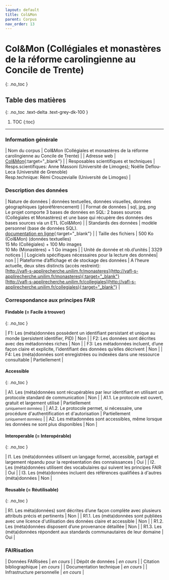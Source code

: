 ```yaml
---
layout: default
title: Col&Mon
parent: Corpus
nav_order: 13
---
```


# Col&Mon (Collégiales et monastères de la réforme carolingienne au Concile de Trente)
{: .no_toc }

## Table des matières
{: .no_toc .text-delta .text-grey-dk-100 }

1. TOC
{:toc}

---

### Information générale

| <span class="corpus-table-header-left">Nom du corpus</span>                           | Col&Mon (Collégiales et monastères de la réforme carolingienne au Concile de Trente) |
| <span class="corpus-table-header-left">Adresse web</span>                             | [Col&Mon](https://colemon.huma-num.fr){:target="_blank"} |
| <span class="corpus-table-header-left">Resposables scientifiques et techniques</span> | Resps.scientifiques: Anne Massoni (Université de Limoges); Noëlle Deflou-Leca (Université  de Grenoble) <br/> Resp.technique: Rémi Crouzevialle (Université de Limoges) |

### Description des données

| <span class="corpus-table-header-left">Nature de données</span>                                            | données textuelles, données visuelles, données géographiques (géoréférencement) |
| <span class="corpus-table-header-left">Format de données</span>                                            | sql, jpg, png <br/> Le projet comporte 3 bases de données en SQL: 2 bases sources (Collégiales et Monastères) et une base qui récupère des données des bases sources via un ETL (Col&Mon) |
| <span class="corpus-table-header-left">Standards des données</span>                                        | modèle personnel (base de données SQL). <br/> [documentation en ligne](https://cercorapps.univ-st-etienne.fr/colemon/metadonnees/){:target="_blank"} |
| <span class="corpus-table-header-left">Taille des fichiers</span>                                          | 500 Ko (Col&Mon) (données textuelles) <br/> 15 Mo (Collégiales) + 100 Mo images <br/> 10 Mo (Monastères) + 1 Go images |
| <span class="corpus-table-header-left">Unité de donnée et nb.d’unités</span>                               | 3329 notices |
| <span class="corpus-table-header-left">Logiciels spécifiques nécessaires pour la lecture des données</span>| non |
| <span class="corpus-table-header-left">Plateforme d’affichage et de stockage des données</span>            | A l’heure actuelle, deux sites distincts (accès restreint): <br/> [http://vafl-s-applirecherche.unilim.fr/monasteres](http://vafl-s-applirecherche.unilim.fr/monasteres){:target="_blank"} <br/> [http://vafl-s-applirecherche.unilim.fr/collegiales](http://vafl-s-applirecherche.unilim.fr/collegiales){:target="_blank"} |

### Correspondance aux principes FAIR

#### Findable (= Facile à trouver)
{: .no_toc }

| F1: Les (méta)données possèdent un identifiant persistant et unique au monde (persistent identifier, PID)	  | <span class="overview-table-no">Non</span> |
| F2: Les données sont décrites avec des métadonnées riches													  | <span class="overview-table-no">Non</span> |
| F3: Les métadonnées incluent, d’une façon claire et explicite, l’identifiant des données qu’elles décrivent | <span class="overview-table-no">Non</span> |
| F4: Les (méta)données sont enregistrées ou indexées dans une ressource consultable						  | <span class="overview-table-partially">Partiellement</span> |

#### Accessible
{: .no_toc }

| A1. Les (méta)données sont récupérables par leur identifiant en utilisant un protocole standard de communication | <span class="overview-table-no">Non</span> |
| A1.1. Le protocole est ouvert, gratuit et largement utilisé													   | <span class="overview-table-partially">Partiellement</span> <br/> <span style="font-size: 11px;">(uniquement données)</span> |
| A1.2. Le protocole permet, si nécessaire, une procédure d'authentification et d'autorisation					   | <span class="overview-table-partially">Partiellement</span> <br/> <span style="font-size: 11px;">(uniquement données)</span> |
| A2. Les métadonnées sont accessibles, même lorsque les données ne sont plus disponibles						   | <span class="overview-table-no">Non</span> |

#### Interoperable (= Interopérable)
{: .no_toc }

| I1. Les (méta)données utilisent un langage formel, accessible, partagé et largement répandu pour la représentation des connaissances | <span class="overview-table-yes">Oui</span> |
| I2. Les (méta)données utilisent des vocabulaires qui suivent les principes FAIR 													   | <span class="overview-table-yes">Oui</span> |
| I3. Les (méta)données incluent des références qualifiées à d'autres (méta)données 												   | <span class="overview-table-no">Non</span> |

#### Reusable (= Réutilisable)
{: .no_toc }

| R1. Les méta(données) sont décrites d’une façon complète avec plusieurs attributs précis et pertinents	| <span class="overview-table-no">Non</span> |
| R1.1. Les (méta)données sont publiées avec une licence d'utilisation des données claire et accessible 	| <span class="overview-table-no">Non</span> |
| R1.2. Les (méta)données disposent d’une provenance détaillée												| <span class="overview-table-no">Non</span> |
| R1.3. Les (méta)données répondent aux standards communautaires de leur domaine							| <span class="overview-table-yes">Oui</span> |

### FAIRisation

| <span class="corpus-table-header-left">Données FAIRisées</span>         	 | _en cours_ |
| <span class="corpus-table-header-left">Dépôt de données</span>          	 | _en cours_ |
| <span class="corpus-table-header-left">Citation bibliographique</span>  	 | _en cours_ |
| <span class="corpus-table-header-left">Documentation technique</span>   	 | _en cours_ |
| <span class="corpus-table-header-left">Infrastructure personnelle</span>   | _en cours_ |

